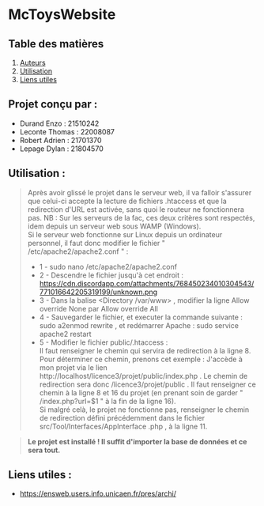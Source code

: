 # McToysWebsite  

## Table des matières

1. [Auteurs](#projet-conçu-par-)
2. [Utilisation](#utilisation-)
3. [Liens utiles](#liens-utiles-)

## Projet conçu par : 

- Durand Enzo : 21510242
- Leconte Thomas : 22008087
- Robert Adrien : 21701370
- Lepage Dylan : 21804570

## Utilisation :
>Après avoir glissé le projet dans le serveur web, il va falloir s\'assurer que celui-ci accepte la lecture de fichiers  .htaccess 
>et que la redirection d\'URL est activée, sans quoi le routeur ne fonctionnera pas.   NB :  Sur les serveurs de la fac, ces deux
>critères sont respectés, idem depuis un serveur web sous WAMP (Windows).  
>Si le serveur web fonctionne sur Linux depuis un ordinateur personnel, il faut donc modifier le fichier " /etc/apache2/apache2.conf " :
>- 1 -  sudo nano /etc/apache2/apache2.conf
>- 2 - Descendre le fichier jusqu\'à cet endroit : https://cdn.discordapp.com/attachments/768450234010304543/771016642205319199/unknown.png
>- 3 - Dans la balise  <Directory /var/www> , modifier la ligne  Allow override None  par   Allow override All   
>- 4 - Sauvegarder le fichier, et executer la commande suivante :  sudo a2enmod rewrite , et redémarrer Apache :  sudo service apache2 
>   restart
>- 5 - Modifier le fichier  public/.htaccess  :  
>    Il faut renseigner le chemin qui servira de redirection à la ligne 8. Pour déterminer ce chemin, prenons cet exemple : J\'accède à mon projet via le lien
>    http://localhost/licence3/projet/public/index.php . Le chemin de redirection sera donc  /licence3/projet/public . Il faut
>    renseigner ce chemin à la ligne 8 et 16 du projet (en prenant soin de garder " /index.php?url=$1 " à la fin de la ligne 16).  
>    Si malgré celà, le projet ne fonctionne pas, renseigner le chemin de redirection défini précédemment dans le fichier  src/Tool/Interfaces/AppInterface
>    .php , à la ligne 11.  
    
>**Le projet est installé ! Il suffit d\'importer la base de données et ce sera tout.**   

## Liens utiles :

- https://ensweb.users.info.unicaen.fr/pres/archi/
